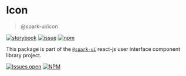 # Icon

> @spark-ui/icon

[![storybook](https://img.shields.io/badge/storybook-black?logo=storybook)](https://sparkui.vercel.app/?path=/docs/components-icon--docs)
[![issue](https://img.shields.io/badge/report%20a%20bug-black?logo=openbugbounty&logoColor=red)](https://github.com/adevinta/spark/issues/new?&projects=4&template=bug-report.yml&assignees=&labels=Component,Component%3A%20icon)
[![npm](https://img.shields.io/npm/dt/%40spark-ui/icon?logo=npm&labelColor=black)](https://www.npmjs.com/package/@spark-ui/icon)

This package is part of the [`@spark-ui`](https://github.com/adevinta/spark) react-js user interface component library project.

[![Issues open](https://img.shields.io/github/issues-search/adevinta/spark?query=is%3Aopen%20label%3A%22Component%3A%20icon%22&logo=openbugbounty&logoColor=red&label=issues%20open&color=red)](https://github.com/adevinta/spark/issues?q=is%3Aopen+label%3Aicon)
[![NPM](https://img.shields.io/npm/l/%40spark-ui%2Ficon)](https://github.com/adevinta/spark/blob/main/packages/components/icon/LICENSE.md)
